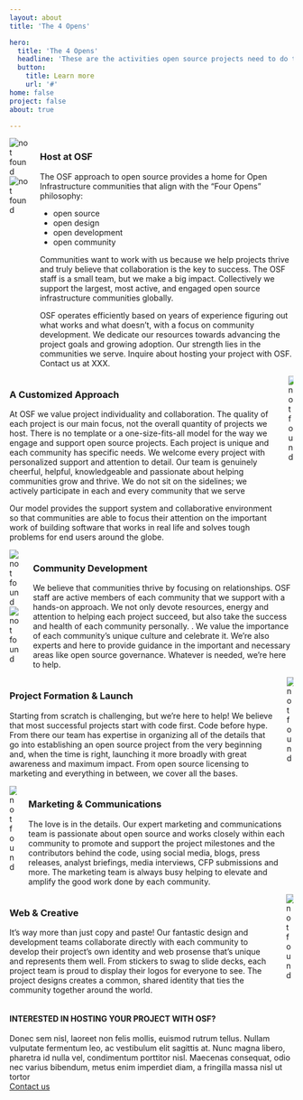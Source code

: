 ```yaml
---
layout: about
title: 'The 4 Opens'

hero:
  title: 'The 4 Opens'
  headline: 'These are the activities open source projects need to do to effectively build a broad Community and drive the effectiveness of their software.'
  button:
    title: Learn more
    url: '#'
home: false
project: false
about: true

---
```


<section class="section about-s1-main">
  <div class="container about-s1-container">
    <div class="columns">
      <div class="column">
        <img src="/images/about/picture1.jpg" id="about-s1-id-pic1" alt="not found" >
        <img src="/images/about/picture2.jpg" id="about-s1-id-pic2" alt="not found" >
      </div>
      <div class="column">
        <h3 class="fix-h3">Host at OSF</h3>
        <p class="fix-h5">The OSF approach to open source provides a home for Open Infrastructure communities that align with the “Four Opens” philosophy:</p>
        <ul class="fix-h5">
          <li>open source</li>
          <li>open design</li>
          <li>open development</li>
          <li>open community</li>
        </ul>
        <p class="fix-h5">
          Communities want to work with us because we help projects thrive and truly believe that collaboration is the key to success. The OSF staff is a small team, but we make a big impact. Collectively we support the largest, most active, and engaged open source infrastructure communities globally.
        </p>
        <p class="fix-h5">
          OSF operates efficiently based on years of experience figuring out what works and what doesn’t,  with a focus on community development. We dedicate our resources towards advancing the project goals and growing adoption. Our strength lies in the communities we serve. Inquire about hosting your project with OSF. Contact us at XXX.
        </p>
      </div>
    </div>
    <div class="columns">
      <div class="column">
        <h3 class="fix-h3">A Customized Approach</h3>
        <p class="fix-h5">At OSF we value project individuality and collaboration. The quality of each project is our main focus, not the overall quantity of projects we host. There is no template or a one-size-fits-all model for the way we engage and support open source projects. Each project is unique and each community has specific needs. We welcome every project with personalized support and attention to detail. Our team is genuinely cheerful, helpful, knowledgeable and passionate about helping communities grow and thrive. We do not sit on the sidelines; we actively participate in each and every community that we serve</p>
        <p class="fix-h5">
          Our model provides the support system and collaborative environment so that communities are able to focus their attention on the important work of building software that works in real life and solves tough problems for end users around the globe.
        </p>
      </div>
      <div class="column">
        <img src="/images/about/picture3.jpg"  id="about-s1-id-pic3" alt="not found" >
      </div>
    </div>
    <div class="columns">
      <div class="column">
        <img src="/images/about/picture4.jpg"  id="about-s1-id-pic4"alt="not found" >
        <img src="/images/about/picture5.jpg"  id="about-s1-id-pic5"alt="not found" >
     </div>
      <div class="column">
        <h3 class="fix-h3">Community Development</h3>
        <p class="fix-h5">We believe that communities thrive by focusing on relationships. OSF staff are active members of each community that we support with a hands-on approach. We not only devote resources, energy and attention to helping each project succeed, but also take the success and health of each community personally. . We value the importance of each community’s unique culture and celebrate it. We’re also experts and here to provide guidance in the important and necessary areas like open source governance. Whatever is needed, we’re here to help.
        </p>
      </div>
    </div>
    <div class="columns">
      <div class="column">
        <h3 class="fix-h3">Project Formation & Launch</h3>
        <p class="fix-h5">Starting from scratch is challenging, but we’re here to help! We believe that most successful projects start with code first. Code before hype. From there our team has expertise in organizing all of the details that go into establishing an open source project from the very beginning and, when the time is right, launching it more broadly with great awareness and maximum impact. From open source licensing to marketing and everything in between, we cover all the bases.
        </p>
      </div>
      <div class="column">
        <img src="/images/about/picture6.jpg"  id="about-s1-id-pic6" alt="not found" >
     </div>
    </div>
    <div class="columns">
      <div class="column">
        <img src="/images/about/picture7.jpg" id="about-s1-id-pic7" alt="not found" >
      </div>
      <div class="column">
        <h3 class="fix-h3">Marketing & Communications</h3>
        <p class="fix-h5">The love is in the details. Our expert marketing and communications team is passionate about open source and works closely within each community to promote and support the project milestones and the contributors behind the code, using social media, blogs, press releases, analyst briefings, media interviews, CFP submissions and more. The marketing team is always busy helping to elevate and amplify the good work done by each community. 
        </p>
      </div>
    </div>
    <div class="columns">
      <div class="column">
        <h3 class="fix-h3">Web & Creative</h3>
        <p class="fix-h5">It’s way more than just copy and paste! Our fantastic design and development teams collaborate directly with each community to develop their project’s own identity and web prosense that’s unique and represents them well. From stickers to swag to slide decks, each project team is proud to display their logos for everyone to see. The project designs creates a common, shared identity that ties the community together around the world.
        </p>
      </div>
      <div class="column">
        <img src="/images/about/picture8.jpg" id="about-s1-id-pic8" alt="not found" >
      </div>
    </div>
  </div>
</section>


<section class="projects-s2-main">
  <div class="container">
    <h4 class="itemtitle"> INTERESTED IN HOSTING YOUR PROJECT WITH OSF? </h4>
    <div class="fix-h5">Donec sem nisl, laoreet non felis mollis, euismod rutrum tellus. Nullam vulputate fermentum leo, ac vestibulum elit sagittis at. Nunc magna libero, pharetra id nulla vel, condimentum porttitor nisl. Maecenas consequat, odio nec varius bibendum, metus enim imperdiet diam, a fringilla massa nisl ut tortor</div>
    <a href="#" class="button button-red">
        <span>Contact us</span>
    </a>
  </div>
</section>
